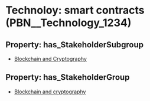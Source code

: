 # Technoloy: __smart contracts__ (PBN__Technology_1234)

## Property: has_StakeholderSubgroup

* [Blockchain and Cryptography](PBN__TechSubgroup_169)

## Property: has_StakeholderGroup

* [Blockchain and cryptography](PBN__TechGroup_10)

